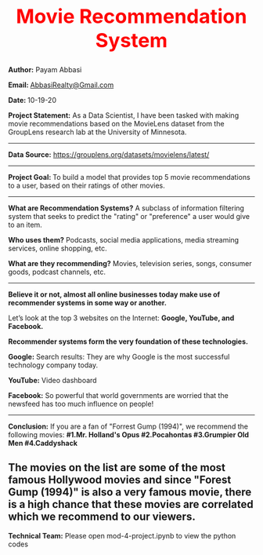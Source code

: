 <b><center> <h1 style="color:red;font-size:40px;"> Movie Recommendation System </b></h1></center>
---------------------------------------------------------------------------------------  
<b>Author:</b> Payam Abbasi

<b>Email: </b>AbbasiRealty@Gmail.com

<b>Date: </b>10-19-20

<b>Project Statement:</b> As a Data Scientist, I have been tasked with making movie recommendations based on the MovieLens dataset from the GroupLens research lab at the University of Minnesota. 

---------------------------------------------------------------------------------------
<b>Data Source:</b> 
https://grouplens.org/datasets/movielens/latest/

---------------------------------------------------------------------------------------
<b>Project Goal: </b> To build a model that provides top 5 movie recommendations to a user, based on their ratings of other movies.

---------------------------------------------------------------------------------------

<b>What are Recommendation Systems?</b> A subclass of information filtering system that seeks to predict the "rating" or "preference" a user would give to an item.

<b>Who uses them?</b> Podcasts, social media applications, media streaming services, online shopping, etc.

<b>What are they recommending?</b> Movies, television series, songs, consumer goods, podcast channels, etc.

---------------------------------------------------------------------------------------
<b>Believe it or not, almost all online businesses today make use of recommender systems in some way or another.</b>

Let’s look at the top 3 websites on the Internet: <b>Google, YouTube, and Facebook.</b>


<b>Recommender systems form the very foundation of these technologies.</b>

<b>Google:</b> Search results: They are why Google is the most successful technology company today.

<b>YouTube:</b> Video dashboard

<b>Facebook:</b> So powerful that world governments are worried that the newsfeed has too much influence on people! 

----------------------------------------------------------------------------------------------
<b>Conclusion:</b> If you are a fan of "Forrest Gump (1994)", we recommend the following movies:
<b>#1.Mr. Holland's Opus
#2.Pocahontas
#3.Grumpier Old Men 
#4.Caddyshack</b>  

The movies on the list are some of the most famous Hollywood movies and since "Forest Gump (1994)" is also a very famous movie, there is a high chance that these movies are correlated which we recommend to our viewers.</b>
----------------------------------------------------------------------------------------------
<b>Technical Team:</b> Please open mod-4-project.ipynb to view the python codes
